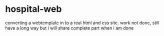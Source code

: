 # hospital-web
converting a webtemplate in to a real html and css site.
work not done, still have a long way but i will share complete part when i am done
